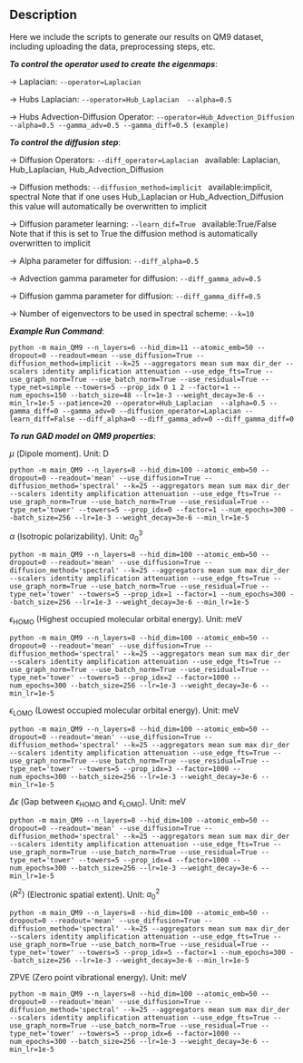 ## Description 
Here we include the scripts to generate our results on QM9 dataset, including uploading the data, preprocessing steps, etc. 

***To control the operator used to create the eigenmaps***:

-> Laplacian: 
    ```
    --operator=Laplacian
    ```

-> Hubs Laplacian:
    ````
    --operator=Hub_Laplacian  --alpha=0.5 
    ````

-> Hubs Advection-Diffusion Operator:
    ````
    --operator=Hub_Advection_Diffusion --alpha=0.5 --gamma_adv=0.5 --gamma_diff=0.5 (example)
    ````


***To control the diffusion step***:

-> Diffusion Operators:
    ````
    --diff_operator=Laplacian 
    ````
    available: Laplacian, Hub_Laplacian, Hub_Advection_Diffusion

-> Diffusion methods:
    ````
    --diffusion_method=implicit 
    ````
    available:implicit, spectral 
    Note that if one uses Hub_Laplacian or Hub_Advection_Diffusion this value will automatically be overwritten to implicit

-> Diffusion parameter learning:
    ```
    --learn_dif=True 
    ```
    available:True/False
    Note that if this is set to True the diffusion method is automatically overwritten to implicit

-> Alpha parameter for diffusion:
    ````
    --diff_alpha=0.5
    ````

-> Advection gamma parameter for diffusion:
    ````
    --diff_gamma_adv=0.5
    ````

-> Diffusion gamma parameter for diffusion:
    ```
    --diff_gamma_diff=0.5
    ```

-> Number of eigenvectors to be used in spectral scheme:
    ````
    --k=10
    ````


***Example Run Command***:

```
python -m main_QM9 --n_layers=6 --hid_dim=11 --atomic_emb=50 --dropout=0 --readout=mean --use_diffusion=True --diffusion_method=implicit --k=25 --aggregators mean sum max dir_der --scalers identity amplification attenuation --use_edge_fts=True --use_graph_norm=True --use_batch_norm=True --use_residual=True --type_net=simple --towers=5 --prop_idx 0 1 2 --factor=1 --num_epochs=150 --batch_size=48 --lr=1e-3 --weight_decay=3e-6 --min_lr=1e-5 --patience=20 --operator=Hub_Laplacian  --alpha=0.5 --gamma_diff=0 --gamma_adv=0 --diffusion_operator=Laplacian --learn_diff=False --diff_alpha=0 --diff_gamma_adv=0 --diff_gamma_diff=0
```


***To run GAD model on QM9 properties***:

$\mu$ (Dipole moment). Unit: $\textrm{D}$

```
python -m main_QM9 --n_layers=8 --hid_dim=100 --atomic_emb=50 --dropout=0 --readout='mean' --use_diffusion=True --diffusion_method='spectral' --k=25 --aggregators mean sum max dir_der --scalers identity amplification attenuation --use_edge_fts=True --use_graph_norm=True --use_batch_norm=True --use_residual=True --type_net='tower' --towers=5 --prop_idx=0 --factor=1 --num_epochs=300 --batch_size=256 --lr=1e-3 --weight_decay=3e-6 --min_lr=1e-5
```

$\alpha$ (Isotropic polarizability). Unit: ${a_0}^3$
```
python -m main_QM9 --n_layers=8 --hid_dim=100 --atomic_emb=50 --dropout=0 --readout='mean' --use_diffusion=True --diffusion_method='spectral' --k=25 --aggregators mean sum max dir_der --scalers identity amplification attenuation --use_edge_fts=True --use_graph_norm=True --use_batch_norm=True --use_residual=True --type_net='tower' --towers=5 --prop_idx=1 --factor=1 --num_epochs=300 --batch_size=256 --lr=1e-3 --weight_decay=3e-6 --min_lr=1e-5
```

$\epsilon_{\textrm{HOMO}}$ (Highest occupied molecular orbital energy). Unit: $\textrm{meV}$
```
python -m main_QM9 --n_layers=8 --hid_dim=100 --atomic_emb=50 --dropout=0 --readout='mean' --use_diffusion=True --diffusion_method='spectral' --k=25 --aggregators mean sum max dir_der --scalers identity amplification attenuation --use_edge_fts=True --use_graph_norm=True --use_batch_norm=True --use_residual=True --type_net='tower' --towers=5 --prop_idx=2 --factor=1000 --num_epochs=300 --batch_size=256 --lr=1e-3 --weight_decay=3e-6 --min_lr=1e-5
```

$\epsilon_{\textrm{LOMO}}$  (Lowest occupied molecular orbital energy). Unit: $\textrm{meV}$
```
python -m main_QM9 --n_layers=8 --hid_dim=100 --atomic_emb=50 --dropout=0 --readout='mean' --use_diffusion=True --diffusion_method='spectral' --k=25 --aggregators mean sum max dir_der --scalers identity amplification attenuation --use_edge_fts=True --use_graph_norm=True --use_batch_norm=True --use_residual=True --type_net='tower' --towers=5 --prop_idx=3 --factor=1000 --num_epochs=300 --batch_size=256 --lr=1e-3 --weight_decay=3e-6 --min_lr=1e-5
```

$\Delta \epsilon$ (Gap between $\epsilon_{\textrm{HOMO}}$ and $\epsilon_{\textrm{LOMO}}$). Unit: $\textrm{meV}$
```
python -m main_QM9 --n_layers=8 --hid_dim=100 --atomic_emb=50 --dropout=0 --readout='mean' --use_diffusion=True --diffusion_method='spectral' --k=25 --aggregators mean sum max dir_der --scalers identity amplification attenuation --use_edge_fts=True --use_graph_norm=True --use_batch_norm=True --use_residual=True --type_net='tower' --towers=5 --prop_idx=4 --factor=1000 --num_epochs=300 --batch_size=256 --lr=1e-3 --weight_decay=3e-6 --min_lr=1e-5
```

$\langle R^2 \rangle$ (Electronic spatial extent). Unit: ${a_0}^2$
```
python -m main_QM9 --n_layers=8 --hid_dim=100 --atomic_emb=50 --dropout=0 --readout='mean' --use_diffusion=True --diffusion_method='spectral' --k=25 --aggregators mean sum max dir_der --scalers identity amplification attenuation --use_edge_fts=True --use_graph_norm=True --use_batch_norm=True --use_residual=True --type_net='tower' --towers=5 --prop_idx=5 --factor=1 --num_epochs=300 --batch_size=256 --lr=1e-3 --weight_decay=3e-6 --min_lr=1e-5
```

$\textrm{ZPVE}$ (Zero point vibrational energy). Unit: $\textrm{meV}$
```
python -m main_QM9 --n_layers=8 --hid_dim=100 --atomic_emb=50 --dropout=0 --readout='mean' --use_diffusion=True --diffusion_method='spectral' --k=25 --aggregators mean sum max dir_der --scalers identity amplification attenuation --use_edge_fts=True --use_graph_norm=True --use_batch_norm=True --use_residual=True --type_net='tower' --towers=5 --prop_idx=6 --factor=1000 --num_epochs=300 --batch_size=256 --lr=1e-3 --weight_decay=3e-6 --min_lr=1e-5
```
